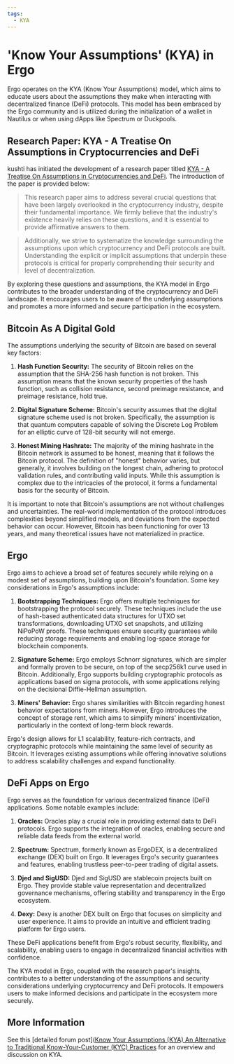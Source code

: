 ```yaml
---
tags:
  - KYA
---
```

# 'Know Your Assumptions' (KYA) in Ergo

Ergo operates on the KYA (Know Your Assumptions) model, which aims to educate users about the assumptions they make when interacting with decentralized finance (DeFi) protocols. This model has been embraced by the Ergo community and is utilized during the initialization of a wallet in Nautilus or when using dApps like Spectrum or Duckpools.

## Research Paper: KYA - A Treatise On Assumptions in Cryptocurrencies and DeFi

kushti has initiated the development of a research paper titled [KYA - A Treatise On Assumptions in Cryptocurrencies and DeFi](https://github.com/kushti/kya). The introduction of the paper is provided below:

> This research paper aims to address several crucial questions that have been largely overlooked in the cryptocurrency industry, despite their fundamental importance. We firmly believe that the industry's existence heavily relies on these questions, and it is essential to provide affirmative answers to them.

> Additionally, we strive to systematize the knowledge surrounding the assumptions upon which cryptocurrency and DeFi protocols are built. Understanding the explicit or implicit assumptions that underpin these protocols is critical for properly comprehending their security and level of decentralization.

By exploring these questions and assumptions, the KYA model in Ergo contributes to the broader understanding of the cryptocurrency and DeFi landscape. It encourages users to be aware of the underlying assumptions and promotes a more informed and secure participation in the ecosystem.

## Bitcoin As A Digital Gold

The assumptions underlying the security of Bitcoin are based on several key factors:

1. **Hash Function Security:** The security of Bitcoin relies on the assumption that the SHA-256 hash function is not broken. This assumption means that the known security properties of the hash function, such as collision resistance, second preimage resistance, and preimage resistance, hold true.

2. **Digital Signature Scheme:** Bitcoin's security assumes that the digital signature scheme used is not broken. Specifically, the assumption is that quantum computers capable of solving the Discrete Log Problem for an elliptic curve of 128-bit security will not emerge.

3. **Honest Mining Hashrate:** The majority of the mining hashrate in the Bitcoin network is assumed to be honest, meaning that it follows the Bitcoin protocol. The definition of "honest" behavior varies, but generally, it involves building on the longest chain, adhering to protocol validation rules, and contributing valid inputs. While this assumption is complex due to the intricacies of the protocol, it forms a fundamental basis for the security of Bitcoin.

It is important to note that Bitcoin's assumptions are not without challenges and uncertainties. The real-world implementation of the protocol introduces complexities beyond simplified models, and deviations from the expected behavior can occur. However, Bitcoin has been functioning for over 13 years, and many theoretical issues have not materialized in practice.

## Ergo

Ergo aims to achieve a broad set of features securely while relying on a modest set of assumptions, building upon Bitcoin's foundation. Some key considerations in Ergo's assumptions include:

1. **Bootstrapping Techniques:** Ergo offers multiple techniques for bootstrapping the protocol securely. These techniques include the use of hash-based authenticated data structures for UTXO set transformations, downloading UTXO set snapshots, and utilizing NiPoPoW proofs. These techniques ensure security guarantees while reducing storage requirements and enabling log-space storage for blockchain components.

2. **Signature Scheme:** Ergo employs Schnorr signatures, which are simpler and formally proven to be secure, on top of the secp256k1 curve used in Bitcoin. Additionally, Ergo supports building cryptographic protocols as applications based on sigma protocols, with some applications relying on the decisional Diffie-Hellman assumption.

3. **Miners' Behavior:** Ergo shares similarities with Bitcoin regarding honest behavior expectations from miners. However, Ergo introduces the concept of storage rent, which aims to simplify miners' incentivization, particularly in the context of long-term block rewards.

Ergo's design allows for L1 scalability, feature-rich contracts, and cryptographic protocols while maintaining the same level of security as Bitcoin. It leverages existing assumptions while offering innovative solutions to address scalability challenges and expand functionality.

## DeFi Apps on Ergo

Ergo serves as the foundation for various decentralized finance (DeFi) applications. Some notable examples include:

1. **Oracles:** Oracles play a crucial role in providing external data to DeFi protocols. Ergo supports the integration of oracles, enabling secure and reliable data feeds from the external world.

2. **Spectrum:** Spectrum, formerly known as ErgoDEX, is a decentralized exchange (DEX) built on Ergo. It leverages Ergo's security guarantees and features, enabling trustless peer-to-peer trading of digital assets.

3. **Djed and SigUSD:** Djed and SigUSD are stablecoin projects built on Ergo. They provide stable value representation and decentralized governance mechanisms, offering stability and transparency in the Ergo ecosystem.

4. **Dexy:** Dexy is another DEX built on Ergo that focuses on simplicity and user experience. It aims to provide an intuitive and efficient trading platform for Ergo users.

These DeFi applications benefit from Ergo's robust security, flexibility, and scalability, enabling users to engage in decentralized financial activities with confidence.

The KYA model in Ergo, coupled with the research paper's insights, contributes to a better understanding of the assumptions and security considerations underlying cryptocurrency and DeFi protocols. It empowers users to make informed decisions and participate in the ecosystem more securely.

## More Information

See this [detailed forum post]([Know Your Assumptions (KYA) An Alternative to Traditional Know-Your-Customer (KYC) Practices](https://www.ergoforum.org/t/know-your-assumptions-kya-an-alternative-to-traditional-know-your-customer-kyc-practices/4409) for an overview and discussion on KYA. 
